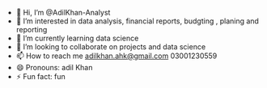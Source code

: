 - 👋 Hi, I’m @AdilKhan-Analyst
- 👀 I’m interested in data analysis, financial reports, budgting , planing and reporting
- 🌱 I’m currently learning data science
- 💞️ I’m looking to collaborate on projects and data science
- 📫 How to reach me adilkhan.ahk@gmail.com 03001230559
- 😄 Pronouns: adil Khan
- ⚡ Fun fact: fun

<!---
AdilKhan-Analyst/AdilKhan-Analyst is a ✨ special ✨ repository because its `README.md` (this file) appears on your GitHub profile.
You can click the Preview link to take a look at your changes.
--->
